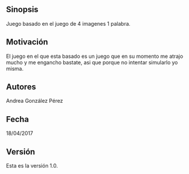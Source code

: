 ## Sinopsis

Juego basado en el juego de 4 imagenes 1 palabra.

## Motivación

El juego en el que esta basado es un juego que en su momento me atrajo mucho y me engancho bastate, asi que porque no intentar simularlo yo misma.

## Autores

Andrea González Pérez

## Fecha
18/04/2017

## Versión

Esta es la versión 1.0.
